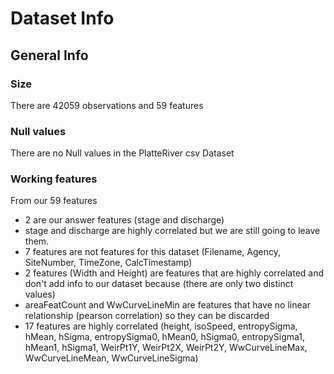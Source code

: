 # Dataset Info

## General Info

### Size

There are 42059 observations and 59 features

### Null values

There are no Null values in the PlatteRiver csv Dataset

### Working features

From our 59 features

-   2 are our answer features (stage and discharge)
-   stage and discharge are highly correlated but we are still going to leave them.
-   7 features are not features for this dataset (Filename, Agency, SiteNumber, TimeZone, CalcTimestamp)
-   2 features (Width and Height) are features that are highly correlated and don't add info to our dataset because (there are only two distinct values)
-   areaFeatCount and WwCurveLineMin are features that have no linear relationship (pearson correlation) so they can be discarded
-   17 features are highly correlated (height, isoSpeed, entropySigma, hMean, hSigma, entropySigma0, hMean0, hSigma0, entropySigma1, hMean1, hSigma1, WeirPt1Y, WeirPt2X, WeirPt2Y, WwCurveLineMax, WwCurveLineMean, WwCurveLineSigma)
